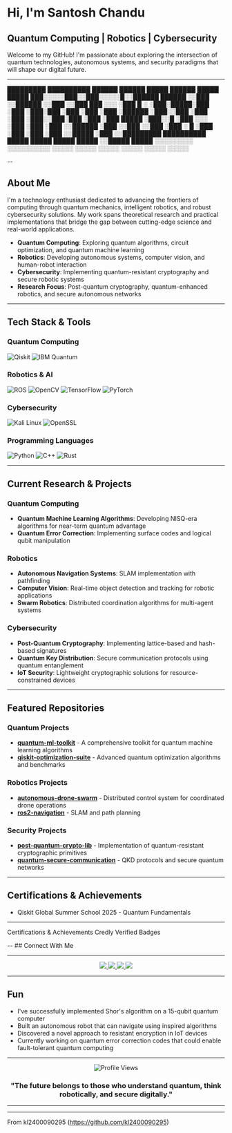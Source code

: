 # Hi, I'm Santosh Chandu

## Quantum Computing | Robotics | Cybersecurity 

Welcome to my GitHub! I'm passionate about exploring the intersection of quantum technologies, autonomous systems, and security paradigms that will shape our digital future.

---

   █████████  ██████████ ██████   ██████ █████ ██████   █████ █████
  ███░░░░░███░░███░░░░░█░░██████ ██████ ░░███ ░░██████ ░░███ ░░███
 ███     ░░░  ░███  █ ░  ░███░█████░███  ░███  ░███░███ ░███  ░███
░███          ░██████    ░███░░███ ░███  ░███  ░███░░███░███  ░███
░███    █████ ░███░░█    ░███ ░░░  ░███  ░███  ░███ ░░██████  ░███
░░███  ░░███  ░███ ░   █ ░███      ░███  ░███  ░███  ░░█████  ░███
 ░░█████████  ██████████ █████     █████ █████ █████  ░░█████ █████
  ░░░░░░░░░  ░░░░░░░░░░ ░░░░░     ░░░░░ ░░░░░ ░░░░░    ░░░░░ ░░░░░

--


## About Me

I'm a technology enthusiast dedicated to advancing the frontiers of computing through quantum mechanics, intelligent robotics, and robust cybersecurity solutions. My work spans theoretical research and practical implementations that bridge the gap between cutting-edge science and real-world applications.

-  **Quantum Computing**: Exploring quantum algorithms, circuit optimization, and quantum machine learning
-  **Robotics**: Developing autonomous systems, computer vision, and human-robot interaction
-  **Cybersecurity**: Implementing quantum-resistant cryptography and secure robotic systems
-  **Research Focus**: Post-quantum cryptography, quantum-enhanced robotics, and secure autonomous networks

---

##  Tech Stack & Tools

### Quantum Computing
![Qiskit](https://img.shields.io/badge/Qiskit-6929C4?style=for-the-badge&logo=qiskit&logoColor=white)
![IBM Quantum](https://img.shields.io/badge/IBM_Quantum-1261FE?style=for-the-badge&logo=ibm&logoColor=white)

### Robotics & AI
![ROS](https://img.shields.io/badge/ROS-22314E?style=for-the-badge&logo=ros&logoColor=white)
![OpenCV](https://img.shields.io/badge/OpenCV-27338e?style=for-the-badge&logo=OpenCV&logoColor=white)
![TensorFlow](https://img.shields.io/badge/TensorFlow-FF6F00?style=for-the-badge&logo=tensorflow&logoColor=white)
![PyTorch](https://img.shields.io/badge/PyTorch-EE4C2C?style=for-the-badge&logo=pytorch&logoColor=white)

### Cybersecurity
![Kali Linux](https://img.shields.io/badge/Kali_Linux-557C94?style=for-the-badge&logo=kalilinux&logoColor=white)
![OpenSSL](https://img.shields.io/badge/OpenSSL-721412?style=for-the-badge&logo=openssl&logoColor=white)

### Programming Languages
![Python](https://img.shields.io/badge/Python-FFD43B?style=for-the-badge&logo=python&logoColor=blue)
![C++](https://img.shields.io/badge/C++-00599C?style=for-the-badge&logo=c%2B%2B&logoColor=white)
![Rust](https://img.shields.io/badge/Rust-000000?style=for-the-badge&logo=rust&logoColor=white)

---

## Current Research & Projects

### Quantum Computing
- **Quantum Machine Learning Algorithms**: Developing NISQ-era algorithms for near-term quantum advantage
- **Quantum Error Correction**: Implementing surface codes and logical qubit manipulation

### Robotics
- **Autonomous Navigation Systems**: SLAM implementation with pathfinding
- **Computer Vision**: Real-time object detection and tracking for robotic applications
- **Swarm Robotics**: Distributed coordination algorithms for multi-agent systems

### Cybersecurity
- **Post-Quantum Cryptography**: Implementing lattice-based and hash-based signatures
- **Quantum Key Distribution**: Secure communication protocols using quantum entanglement
- **IoT Security**: Lightweight cryptographic solutions for resource-constrained devices

---

## Featured Repositories

### Quantum Projects
- **[quantum-ml-toolkit](https://github.com/yourusername/quantum-ml-toolkit)** - A comprehensive toolkit for quantum machine learning algorithms
- **[qiskit-optimization-suite](https://github.com/yourusername/qiskit-optimization-suite)** - Advanced quantum optimization algorithms and benchmarks

### Robotics Projects
- **[autonomous-drone-swarm](https://github.com/yourusername/autonomous-drone-swarm)** - Distributed control system for coordinated drone operations
- **[ros2-navigation](https://github.com/yourusername/ros2-quantum-navigation)** - SLAM and path planning

### Security Projects
- **[post-quantum-crypto-lib](https://github.com/yourusername/post-quantum-crypto-lib)** - Implementation of quantum-resistant cryptographic primitives
- **[quantum-secure-communication](https://github.com/yourusername/quantum-secure-communication)** - QKD protocols and secure quantum networks

---

## Certifications & Achievements

-  Qiskit Global Summer School 2025 - Quantum Fundamentals

---
Certifications & Achievements
 Credly Verified Badges
<div data-iframe-width="150" data-iframe-height="270" data-share-badge-id="b846537e-ade0-4f62-9b22-24f7ea31e6a5" data-share-badge-host="[https://www.credly.com](https://www.credly.com/badges/b846537e-ade0-4f62-9b22-24f7ea31e6a5/public_url)"></div><script type="text/javascript" async src="//cdn.credly.com/assets/utilities/embed.js"></script>
--
## Connect With Me

---
<p align="center">
  <a href="https://linkedin.com/santosh-chandu">
    <img src="https://img.shields.io/badge/LinkedIn-0077B5?style=for-the-badge&logo=linkedin&logoColor=white"/>
  </a>
  <a href="https://twitter.com/yourhandle">
    <img src="https://img.shields.io/badge/Twitter-1DA1F2?style=for-the-badge&logo=twitter&logoColor=white"/>
  </a>
  <a href="mailto:your.email@example.com">
    <img src="https://img.shields.io/badge/Gmail-D14836?style=for-the-badge&logo=gmail&logoColor=white"/>
  </a>
  <a href="https://yourblog.com">
    <img src="https://img.shields.io/badge/Blog-FF5722?style=for-the-badge&logo=blogger&logoColor=white"/>
  </a>
</p>

---

##  Fun 

-  I've successfully implemented Shor's algorithm on a 15-qubit quantum computer
-  Built an autonomous robot that can navigate using inspired algorithms
-  Discovered a novel approach to resistant encryption in IoT devices
-  Currently working on quantum error correction codes that could enable fault-tolerant quantum computing

---

<div align="center">
  <img src="https://komarev.com/ghpvc/?username=yourusername&style=for-the-badge&color=blue" alt="Profile Views"/>
</div>

<div align="center">
  <h3> "The future belongs to those who understand quantum, think robotically, and secure digitally." </h3>
</div>

---

<!-- Hidden ASCII Art for Terminal Users -->
<!--
    ██████╗ ██╗   ██╗ █████╗ ███╗   ██╗████████╗██╗   ██╗███╗   ███╗
   ██╔═══██╗██║   ██║██╔══██╗████╗  ██║╚══██╔══╝██║   ██║████╗ ████║
   ██║   ██║██║   ██║███████║██╔██╗ ██║   ██║   ██║   ██║██╔████╔██║
   ██║▄▄ ██║██║   ██║██╔══██║██║╚██╗██║   ██║   ██║   ██║██║╚██╔╝██║
   ╚██████╔╝╚██████╔╝██║  ██║██║ ╚████║   ██║   ╚██████╔╝██║ ╚═╝ ██║
    ╚══▀▀═╝  ╚═════╝ ╚═╝  ╚═╝╚═╝  ╚═══╝   ╚═╝    ╚═════╝ ╚═╝     ╚═╝
                            EXPLORER
-->
---
From kl2400090295 (https://github.com/kl2400090295)
